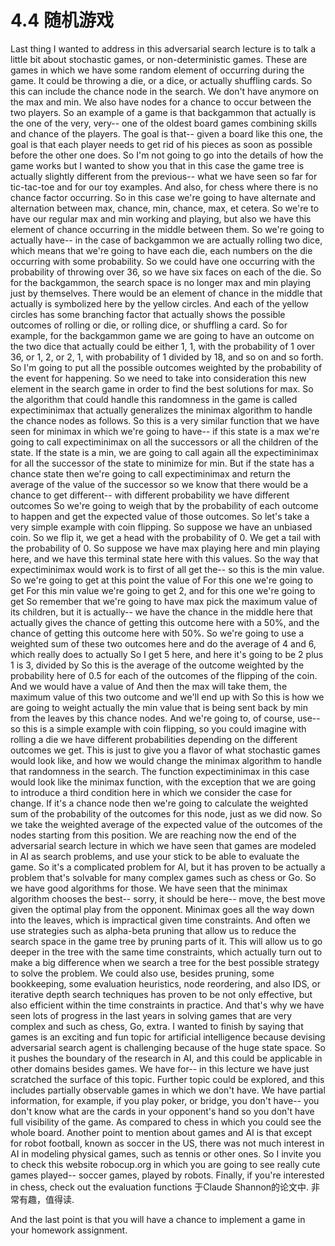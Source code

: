 # 4.4 随机游戏

 Last thing I wanted to address in this adversarial search
 lecture is to talk a little bit about stochastic games,
 or non-deterministic games.
 These are games in which we have some random element
 of occurring during the game.
 It could be throwing a die, or a dice,
 or actually shuffling cards.
 So this can include the chance node in the search.
 We don't have anymore on the max and min.
 We also have nodes for a chance to occur between the two
 players.
 So an example of a game is that backgammon
 that actually is the one of the very, very-- one of the oldest
 board games combining skills and chance of the players.
 The goal is that-- given a board like this one,
 the goal is that each player needs to get rid of his pieces
 as soon as possible before the other one does.
 So I'm not going to go into the details of how the game works
 but I wanted to show you that in this case
 the game tree is actually slightly
 different from the previous--
 what we have seen so far for tic-tac-toe and for our toy
 examples.
 And also, for chess where there is no chance factor occurring.
 So in this case we're going to have
 alternate and alternation between max, chance, min,
 chance, max, et cetera.
 So we're to have our regular max and min working and playing,
 but also we have this element of chance occurring
 in the middle between them.
 So we're going to actually have--
 in the case of backgammon we are actually
 rolling two dice, which means that we're
 going to have each die, each numbers on the die
 occurring with some probability.
 So we could have one occurring with the probability
 of throwing over 36, so we have six faces on each of the die.
 So for the backgammon, the search space
 is no longer max and min playing just by themselves.
 There would be an element of chance
 in the middle that actually is symbolized here
 by the yellow circles.
 And each of the yellow circles has some branching factor
 that actually shows the possible outcomes
 of rolling or die, or rolling dice, or shuffling a card.
 So for example, for the backgammon game
 we are going to have an outcome on the two dice
 that actually could be either 1, 1,
 with the probability of 1 over 36, or 1, 2, or 2, 1,
 with probability of 1 divided by 18, and so on and so forth.
 So I'm going to put all the possible outcomes weighted
 by the probability of the event for happening.
 So we need to take into consideration this new element
 in the search game in order to find
 the best solutions for max.
 So the algorithm that could handle
 this randomness in the game is called expectiminimax
 that actually generalizes the minimax algorithm to handle
 the chance nodes as follows.
 So this is a very similar function
 that we have seen for minimax in which we're going to have--
 if this state is a max we're going to call expectiminimax
 on all the successors or all the children of the state.
 If the state is a min, we are going
 to call again all the expectiminimax
 for all the successor of the state to minimize for min.
 But if the state has a chance state then
 we're going to call expectiminimax and return
 the average of the value of the successor
 so we know that there would be a chance to get different--
 with different probability we have different outcomes
 So we're going to weigh that by the probability of each outcome
 to happen and get the expected value of those outcomes.
 So let's take a very simple example with coin flipping.
 So suppose we have an unbiased coin.
 So we flip it, we get a head with the probability of 0.
 We get a tail with the probability of 0.
 So suppose we have max playing here and min playing here,
 and we have this terminal state here with this values.
 So the way that expectiminimax would work
 is to first of all get the--
 so this is the min value.
 So we're going to get at this point the value of 
 For this one we're going to get 
 For this min value we're going to get 2, and for this one
 we're going to get 
 So remember that we're going to have
 max pick the maximum value of its children,
 but it is actually-- we have the chance in the middle here
 that actually gives the chance of getting this outcome here
 with a 50%, and the chance of getting this outcome here
 with 50%.
 So we're going to use a weighted sum of these two outcomes
 here and do the average of 4 and 6,
 which really does to actually 
 So I get 5 here, and here it's going
 to be 2 plus 1 is 3, divided by 
 So this is the average of the outcome weighted
 by the probability here of 0.5 for each
 of the outcomes of the flipping of the coin.
 And we would have a value of 
 And then the max will take them, the maximum value of this two
 outcome and we'll end up with 
 So this is how we are going to weight actually
 the min value that is being sent back by min from the leaves
 by this chance nodes.
 And we're going to, of course, use--
 so this is a simple example with coin flipping,
 so you could imagine with rolling
 a die we have different probabilities depending
 on the different outcomes we get.
 This is just to give you a flavor of what
 stochastic games would look like,
 and how we would change the minimax algorithm to handle
 that randomness in the search.
 The function expectiminimax in this case
 would look like the minimax function,
 with the exception that we are going
 to introduce a third condition here in which we consider
 the case for change.
 If it's a chance node then we're going
 to calculate the weighted sum of the probability of the outcomes
 for this node, just as we did now.
 So we take the weighted average of the expected value
 of the outcomes of the nodes starting from this position.
 We are reaching now the end of the adversarial search
 lecture in which we have seen that games
 are modeled in AI as search problems,
 and use your stick to be able to evaluate the game.
 So it's a complicated problem for AI,
 but it has proven to be actually a problem that's
 solvable for many complex games such as chess or Go.
 So we have good algorithms for those.
 We have seen that the minimax algorithm chooses the best--
 sorry, it should be here-- move, the best
 move given the optimal play from the opponent.
 Minimax goes all the way down into the leaves,
 which is impractical given time constraints.
 And often we use strategies such as alpha-beta pruning that
 allow us to reduce the search space in the game tree
 by pruning parts of it.
 This will allow us to go deeper in the tree with the same time
 constraints, which actually turn out
 to make a big difference when we search a tree for the best
 possible strategy to solve the problem.
 We could also use, besides pruning, some bookkeeping,
 some evaluation heuristics, node reordering, and also IDS,
 or iterative depth search techniques
 has proven to be not only effective, but also efficient
 within the time constraints in practice.
 And that's why we have seen lots of progress in the last years
 in solving games that are very complex
 and such as chess, Go, extra.
 I wanted to finish by saying that games
 is an exciting and fun topic for artificial intelligence
 because devising adversarial search agent
 is challenging because of the huge state space.
 So it pushes the boundary of the research in AI,
 and this could be applicable in other domains besides games.
 We have for-- in this lecture we have just scratched
 the surface of this topic.
 Further topic could be explored, and this
 includes partially observable games in which we don't have.
 We have partial information, for example, if you play poker,
 or bridge, you don't have--
 you don't know what are the cards in your opponent's hand
 so you don't have full visibility of the game.
 As compared to chess in which you could see the whole board.
 Another point to mention about games and AI
 is that except for robot football, known
 as soccer in the US, there was not much interest
 in AI in modeling physical games,
 such as tennis or other ones.
 So I invite you to check this website robocup.org in which
 you are going to see really cute games played--
 soccer games, played by robots.
 Finally, if you're interested in chess,
 check out the evaluation functions
 于Claude Shannon的论文中.
 非常有趣，值得读.
 

And the last point is that you will
 have a chance to implement a game in your homework
 assignment.